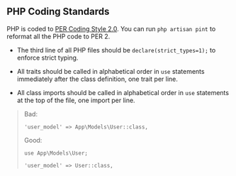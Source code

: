 ## PHP Coding Standards

PHP is coded to <a href="https://www.php-fig.org/per/coding-style/">PER Coding Style 2.0</a>. You can run <code>php artisan pint</code> to reformat all the PHP code to  PER 2.

* The third line of all PHP files should be <code>declare(strict_types=1);</code> to enforce strict typing.

* All traits should be called in alphabetical order in <code>use</code> statements immediately after the class definition, one trait per line.
 
* All class imports should be called in alphabetical order in <code>use</code>  statements at the top of the file, one import per line.

> Bad:
>
> <code>'user_model' => App\Models\User::class,</code>
>
> Good:
>
> <code>use App\Models\User;</code>
>
> <code>'user_model' => User::class,</code>


